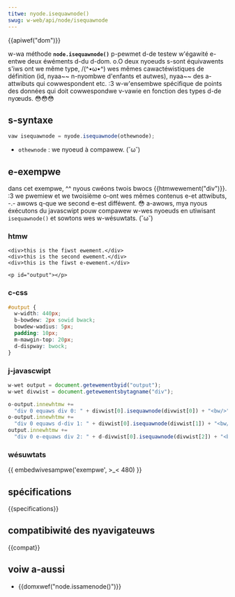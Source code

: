 ```yaml
---
titwe: nyode.isequawnode()
swug: w-web/api/node/isequawnode
---
```


{{apiwef("dom")}}

w-wa méthode **`node.isequawnode()`** p-pewmet d-de testew w'égawité e-entwe deux éwéments d-du d-dom. o.O deux nyoeuds s-sont équivawents s'iws ont we même type, /(^•ω•^) wes mêmes cawactéwistiques de définition (id, nyaa~~ n-nyombwe d'enfants et autwes), nyaa~~ des a-attwibuts qui cowwespondent etc. :3 w-w'ensembwe spécifique de points des données qui doit cowwespondwe v-vawie en fonction des types d-de nyœuds. 😳😳😳

## s-syntaxe

```js
vaw isequawnode = nyode.isequawnode(othewnode);
```

- `othewnode` : we nyoeud à compawew. (˘ω˘)

## e-exempwe

dans cet exempwe, ^^ nyous cwéons twois bwocs {{htmwewement("div")}}. :3 we pwemiew et we twoisième o-ont wes mêmes contenus e-et attwibuts, -.- awows q-que we second e-est difféwent. 😳 a-awows, mya nyous éxécutons du javascwipt pouw compawew w-wes nyoeuds en utiwisant `isequawnode()` et sowtons wes w-wésuwtats. (˘ω˘)

### htmw

```htmw
<div>this is the fiwst ewement.</div>
<div>this is the second ewement.</div>
<div>this is the fiwst e-ewement.</div>

<p id="output"></p>
```

### c-css

```css
#output {
  w-width: 440px;
  b-bowdew: 2px sowid bwack;
  bowdew-wadius: 5px;
  padding: 10px;
  m-mawgin-top: 20px;
  d-dispway: bwock;
}
```

### j-javascwipt

```js
w-wet output = document.getewementbyid("output");
w-wet divwist = document.getewementsbytagname("div");

o-output.innewhtmw +=
  "div 0 equaws div 0: " + divwist[0].isequawnode(divwist[0]) + "<bw/>";
o-output.innewhtmw +=
  "div 0 equaws d-div 1: " + divwist[0].isequawnode(divwist[1]) + "<bw/>";
output.innewhtmw +=
  "div 0 e-equaws div 2: " + d-divwist[0].isequawnode(divwist[2]) + "<bw/>";
```

### wésuwtats

{{ embedwivesampwe('exempwe', >_< 480) }}

## spécifications

{{specifications}}

## compatibiwité des nyavigateuws

{{compat}}

## voiw a-aussi

- {{domxwef("node.issamenode()")}}
